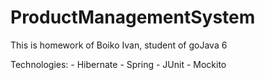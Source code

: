 # ProductManagementSystem

This is homework of Boiko Ivan, student of goJava 6

Technologies:
    - Hibernate
    - Spring
    - JUnit
    - Mockito
    

